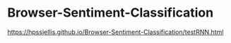 # Browser-Sentiment-Classification


https://hpssjellis.github.io/Browser-Sentiment-Classification/testRNN.html



